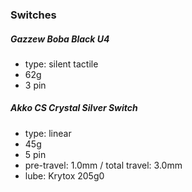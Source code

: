 ### Switches

##### Gazzew Boba Black U4
- type: silent tactile
- 62g
- 3 pin

##### Akko CS Crystal Silver Switch
- type: linear
- 45g
- 5 pin
- pre-travel: 1.0mm / total travel: 3.0mm
- lube: Krytox 205g0
